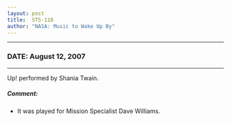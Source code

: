 ```yaml
---
layout: post
title:  STS-118
author: "NASA: Music to Wake Up By"
---
```


----
### DATE: August 12, 2007
----
Up! performed by Shania Twain.

##### Comment:
* It was played for Mission Specialist Dave Williams.
